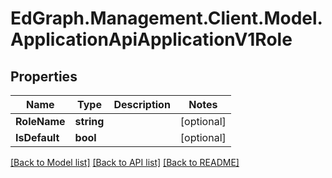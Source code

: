 # EdGraph.Management.Client.Model.ApplicationApiApplicationV1Role

## Properties

Name | Type | Description | Notes
------------ | ------------- | ------------- | -------------
**RoleName** | **string** |  | [optional] 
**IsDefault** | **bool** |  | [optional] 

[[Back to Model list]](../README.md#documentation-for-models) [[Back to API list]](../README.md#documentation-for-api-endpoints) [[Back to README]](../README.md)

